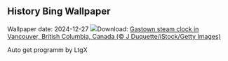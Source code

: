 ## History Bing Wallpaper
Wallpaper date: 2024-12-27
![](https://www.bing.com/th?id=OHR.BoxingDay24_EN-CA4323476281_UHD.jpg&w=1000)Download: [Gastown steam clock in Vancouver, British Columbia, Canada (© J Duquette/iStock/Getty Images)](https://www.bing.com/th?id=OHR.BoxingDay24_EN-CA4323476281_UHD.jpg)

Auto get programm by LtgX
